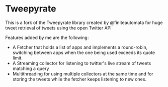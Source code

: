 # Tweepyrate

This is a fork of the Tweepyrate library created by @finiteautomata for huge tweet retrieval of tweets using the open Twitter API

Features added by me are the following:
- A Fetcher that holds a list of apps and implements a round-robin, switching between apps when the one being used exceeds its quote limit.
- A Streaming collector for listening to twitter's live stream of tweets matching a query
- Multithreading for using multiple collectors at the same time and for storing the tweets while the fetcher keeps listening to new ones.
